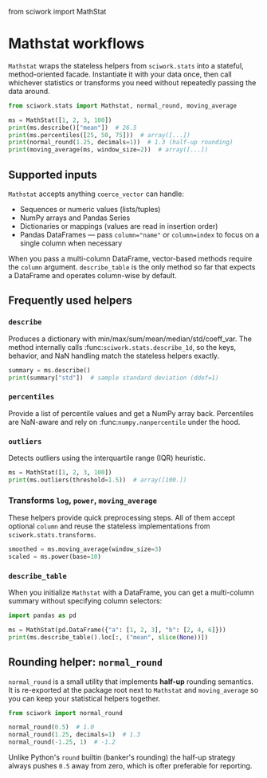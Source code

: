 from sciwork import MathStat

# Mathstat workflows

`Mathstat` wraps the stateless helpers from `sciwork.stats` into a stateful,
method-oriented facade. Instantiate it with your data once, then call whichever
statistics or transforms you need without repeatedly passing the data around.

```python
from sciwork.stats import Mathstat, normal_round, moving_average

ms = MathStat([1, 2, 3, 100])
print(ms.describe()["mean"])  # 26.5
print(ms.percentiles([25, 50, 75]))  # array([...])
print(normal_round(1.25, decimals=1))  # 1.3 (half-up rounding)
print(moving_average(ms, window_size=2))  # array([...])
```

## Supported inputs

`Mathstat` accepts anything `coerce_vector` can handle: 

- Sequences or numeric values (lists/tuples)
- NumPy arrays and Pandas Series
- Dictionaries or mappings (values are read in insertion order)
- Pandas DataFrames — pass `column="name"` or `column=index` to focus on a
single column when necessary

When you pass a multi-column DataFrame, vector-based methods require the 
`column` argument. `describe_table` is the only method so far that expects
a DataFrame and operates column-wise by default.

## Frequently used helpers

### `describe`

Produces a dictionary with min/max/sum/mean/median/std/coeff_var. The method
internally calls :func:`sciwork.stats.describe_1d`, so the keys, behavior, and
NaN handling match the stateless helpers exactly.

```python
summary = ms.describe()
print(summary["std"])  # sample standard deviation (ddof=1)
```

### `percentiles`

Provide a list of percentile values and get a NumPy array back. Percentiles are
NaN-aware and rely on :func:`numpy.nanpercentile` under the hood.

### `outliers`
Detects outliers using the interquartile range (IQR) heuristic.

```python
ms = MathStat([1, 2, 3, 100])
print(ms.outliers(threshold=1.5))  # array([100.])
```

### Transforms `log`, `power`, `moving_average`

These helpers provide quick preprocessing steps. All of them accept optional
`column` and reuse the stateless implementations from `sciwork.stats.transforms`.

```python
smoothed = ms.moving_average(window_size=3)
scaled = ms.power(base=10)
```

### `describe_table`

When you initialize `Mathstat` with a DataFrame, you can get a multi-column
summary without specifying column selectors:

```python
import pandas as pd

ms = MathStat(pd.DataFrame({"a": [1, 2, 3], "b": [2, 4, 6]}))
print(ms.describe_table().loc[:, ("mean", slice(None))])
```

## Rounding helper: `normal_round`

`normal_round` is a small utility that implements **half-up** rounding semantics.
It is re-exported at the package root next to `Mathstat` and `moving_average`
so you can keep your statistical helpers together.

```python
from sciwork import normal_round

normal_round(0.5)  # 1.0
normal_round(1.25, decimals=1)  # 1.3
normal_round(-1.25, 1)  # -1.2
```

Unlike Python's ``round`` builtin (banker's rounding) the half-up strategy always
pushes ``0.5`` away from zero, which is ofter preferable for reporting.